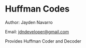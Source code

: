 Huffman Codes
=============

Author: Jayden Navarro

Email: jdndeveloper@gmail.com

Provides Huffman Coder and Decoder
